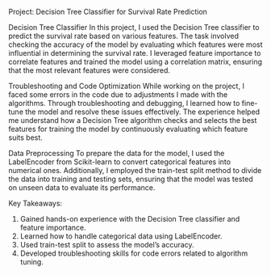 Project: Decision Tree Classifier for Survival Rate Prediction

Decision Tree Classifier
In this project, I used the Decision Tree classifier to predict the survival rate based on various features. The task involved checking the accuracy of the model by evaluating which features were most influential in determining the survival rate. I leveraged feature importance to correlate features and trained the model using a correlation matrix, ensuring that the most relevant features were considered.

Troubleshooting and Code Optimization
While working on the project, I faced some errors in the code due to adjustments I made with the algorithms. Through troubleshooting and debugging, I learned how to fine-tune the model and resolve these issues effectively. The experience helped me understand how a Decision Tree algorithm checks and selects the best features for training the model by continuously evaluating which feature suits best.

Data Preprocessing
To prepare the data for the model, I used the LabelEncoder from Scikit-learn to convert categorical features into numerical ones. Additionally, I employed the train-test split method to divide the data into training and testing sets, ensuring that the model was tested on unseen data to evaluate its performance.

Key Takeaways:
1. Gained hands-on experience with the Decision Tree classifier and feature importance.
2. Learned how to handle categorical data using LabelEncoder.
3. Used train-test split to assess the model’s accuracy.
4. Developed troubleshooting skills for code errors related to algorithm tuning.







